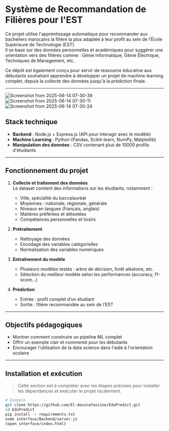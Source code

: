 # Système de Recommandation de Filières pour l'EST

Ce projet utilise l'apprentissage automatique pour recommander aux bacheliers marocains la filière la plus adaptée à leur profil au sein de l’École Supérieure de Technologie (EST).  
Il se base sur des données personnelles et académiques pour suggérer une orientation vers des filières comme : Génie Informatique, Génie Électrique, Techniques de Management, etc.

Ce dépôt est également conçu pour servir de ressource éducative aux débutants souhaitant apprendre à développer un projet de machine learning complet, depuis la collecte des données jusqu'à la prédiction finale.

---
![Screenshot from 2025-06-14 07-30-39](https://github.com/user-attachments/assets/c6d4541b-d2d4-4dcf-90e4-228407104255)
![Screenshot from 2025-06-14 07-30-11](https://github.com/user-attachments/assets/6fa2840c-092f-461e-a8d9-9272f5d9c17b)
![Screenshot from 2025-06-14 07-30-24](https://github.com/user-attachments/assets/e77191c0-b6bd-4af7-809f-4d1105d2a386)

## Stack technique

- **Backend** : Node.js + Express.js (API pour interagir avec le modèle)
- **Machine Learning** : Python (Pandas, Scikit-learn, NumPy, Matplotlib)
- **Manipulation des données** : CSV contenant plus de 10000 profils d'étudiants
---

## Fonctionnement du projet

1. **Collecte et traitement des données**  
   Le dataset contient des informations sur les étudiants, notamment :
   - Ville, spécialité du baccalauréat  
   - Moyennes : nationale, régionale, générale  
   - Niveaux en langues (français, anglais)  
   - Matières préférées et détestées  
   - Compétences personnelles et loisirs

2. **Prétraitement**  
   - Nettoyage des données  
   - Encodage des variables catégorielles  
   - Normalisation des variables numériques

3. **Entraînement du modèle**  
   - Plusieurs modèles testés : arbre de décision, forêt aléatoire, etc.  
   - Sélection du meilleur modèle selon les performances (accuracy, f1-score...)

4. **Prédiction**  
   - Entrée : profil complet d’un étudiant  
   - Sortie : filière recommandée au sein de l’EST

---

## Objectifs pédagogiques

- Montrer comment construire un pipeline ML complet  
- Offrir un exemple clair et commenté pour les débutants  
- Encourager l'utilisation de la data science dans l'aide à l'orientation scolaire

---

## Installation et exécution

> Cette section est à compléter avec les étapes précises pour installer les dépendances et exécuter le projet localement.

```bash
# Exemple
git clone https://github.com/El-AouinaYassine/EduPredict.git
cd EduPredict
pip install -r requirements.txt
node interface/Backend/server.js 
(open interface/index.html)

